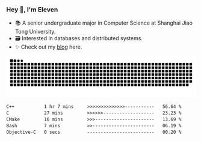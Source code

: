 ### Hey 👋, I'm Eleven

- 📚 A senior undergraduate major in Computer Science at Shanghai Jiao Tong University.
- 🗃️ Interested in databases and distributed systems.
- ✨ Check out my [blog](https://blog.eleven.wiki) here.

![github contribution grid snake animation](https://raw.githubusercontent.com/El-even-11/El-even-11/output/github-contribution-grid-snake.svg)

<!--START_SECTION:waka-->

```txt
C++           1 hr 7 mins     >>>>>>>>>>>>>>-----------   56.64 %
C             27 mins         >>>>>>-------------------   23.23 %
CMake         16 mins         >>>----------------------   13.69 %
Bash          7 mins          >>-----------------------   06.19 %
Objective-C   0 secs          -------------------------   00.20 %
```

<!--END_SECTION:waka-->
